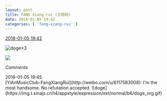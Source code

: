 ```yaml
---
layout: post
title: FANG Xiang-rui (方翔锐)
date: 2018-01-05 19:42
categories: [ 'fang-xiang-rui' ]
---
```


<div class="weibo-info">
  <a href="https://weibo.com/6117583008/FCZaFjNb1">2018-01-05 19:42</a>
</div>

![doge](https://img.t.sinajs.cn/t4/appstyle/expression/ext/normal/b6/doge_org.gif)×3

<!-- more -->

<a href="https://g.us.sinaimg.cn/001QN3k3lx07h8SBkywU010402000dcL0k01.mp4?Expires=1515226895&ssig=Xak4i37ym2&KID=unistore,video">
  <img class="weibo-pic-preview" src="http://wx3.sinaimg.cn/orj360/006G0KNGgy1fn5yv4v3v4g30dc0dce82.gif" />
</a>

*Comments*

<div class="weibo-info">2018-01-05 19:45</div>
[YiAnMusicClub-FangXiangRui](http://weibo.com/u/6117583008): I'm the most handsome. No refutation accepted. ![doge](https://img.t.sinajs.cn/t4/appstyle/expression/ext/normal/b6/doge_org.gif)
